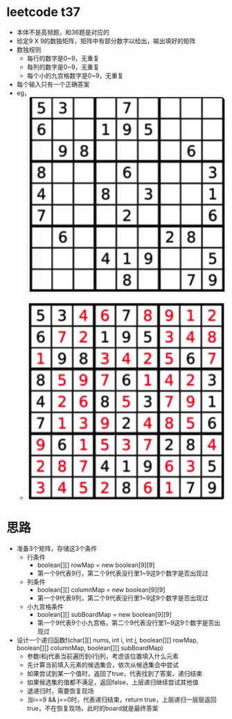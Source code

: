 # leetcode t37
- 本体不是高频题，和36题是对应的
- 给定9 X 9的数独矩阵，矩阵中有部分数字以给出，输出填好的矩阵
- 数独规则
    - 每行的数字是0~9，无重复
    - 每列的数字是0~9，无重复
    - 每个小的九宫格数字是0~9，无重复
- 每个输入只有一个正确答案
- eg， 
    - ![](./imgs/1.png)
    
# 思路
- 准备3个矩阵，存储这3个条件
    - 行条件
        - boolean[][] rowMap = new boolean[9][9] 
        - 第一个9代表9行，第二个9代表没行里1~9这9个数字是否出现过
    - 列条件
        - boolean[][] columnMap = new boolean[9][9] 
        - 第一个9代表9列，第二个9代表没行里1~9这9个数字是否出现过
    - 小九宫格条件
        - boolean[][] subBoardMap = new boolean[9][9] 
        - 第一个9代表9个小九宫格，第二个9代表没行里1~9这9个数字是否出现过
- 设计一个递归函数f(char[][] nums, int i, int j, boolean[][] rowMap, boolean[][] columnMap, boolean[][] subBoardMap)
    - 参数i和j代表当前遍历到i行j列，考虑该位置填入什么元素
    - 先计算当前填入元素的候选集合，依次从候选集合中尝试
    - 如果尝试到某一个值时，返回了true，代表找到了答案，递归结束
    - 如果候选集的值都不满足，返回false，上层递归继续尝试其他值
    - 退递归时，需要恢复现场
    - 当i==9 && j==0时，代表递归结束，return true，上层递归一层层返回true，不在恢复现场，此时的board就是最终答案
